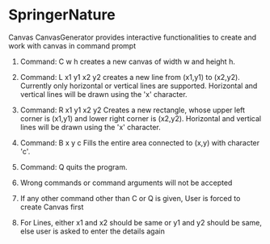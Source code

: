 # SpringerNature
Canvas
CanvasGenerator provides interactive functionalities to create and work with canvas in command prompt

1. Command: C w h 
		 	creates a new canvas of width w and height h.
		 	
2. Command: L x1 y1 x2 y2 
			creates a new line from (x1,y1) to (x2,y2). 
		 	Currently only horizontal or vertical lines are supported. 
		 	Horizontal and vertical lines will be drawn using the 'x' character.
		 	
3. Command: R x1 y1 x2 y2 
			Creates a new rectangle, whose upper left corner is (x1,y1) and lower right corner is (x2,y2). 
		 	Horizontal and vertical lines will be drawn using the 'x' character.
		 	
4. Command: B x y c 
			Fills the entire area connected to (x,y) with character 'c'.
			
5. Command: Q 
			quits the program.
			
6. Wrong commands or command arguments will not be accepted 
7. If any other command other than C or Q is given, User is forced to create Canvas first 
8. For Lines, either x1 and x2 should be same or y1 and y2 should be same, else user is asked to enter the details again
